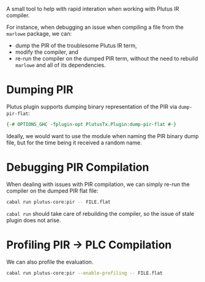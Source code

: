 A small tool to help with rapid interation when working with Plutus IR compiler.

For instance, when debugging an issue when compiling a file from the `marlowe`
package, we can:

- dump the PIR of the troublesome Plutus IR term,
- modify the compiler, and
- re-run the compiler on the dumped PIR term, without the need to rebuild
  `marlowe` and all of its dependencies.

# Dumping PIR

Plutus plugin supports dumping binary representation of the PIR via `dump-pir-flat`:

```haskell
{-# OPTIONS_GHC -fplugin-opt PlutusTx.Plugin:dump-pir-flat #-}
```

Ideally, we would want to use the module when naming the PIR binary dump file,
but for the time being it received a random name.

# Debugging PIR Compilation

When dealing with issues with PIR compilation, we can simply re-run the
compiler on the dumped PIR flat file:

```bash
cabal run plutus-core:pir -- FILE.flat
```

`cabal run` should take care of rebuilding the compiler, so the issue of stale
plugin does not arise.

# Profiling PIR -> PLC Compilation

We can also profile the evaluation.

```bash
cabal run plutus-core:pir --enable-profiling -- FILE.flat
```

